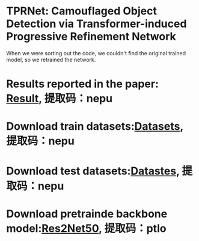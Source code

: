 # TPRNet: Camouflaged Object Detection via Transformer-induced Progressive Refinement Network
When we were sorting out the code, we couldn't find the original trained model, so we retrained the network.
# Results reported in the paper: [Result](https://pan.baidu.com/s/1WQLi2a6KuqBn2jwuWZwpdQ), 提取码：nepu
# Download train datasets:[Datasets](https://pan.baidu.com/s/1QSwZK_fJWdznkmyBli2fdg), 提取码：nepu
# Download test datasets:[Datastes](https://pan.baidu.com/s/1akzyy9olDdorKIvToDx0qQ), 提取码：nepu 
# Download pretrainde backbone model:[Res2Net50](https://pan.baidu.com/s/1DEl-jbuv73hU5mKJGUXocg), 提取码：ptlo
